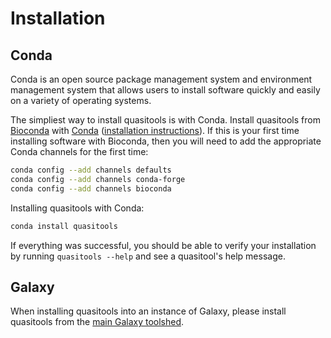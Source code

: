 # Installation

## Conda

Conda is an open source package management system and environment management system that allows users to install software quickly and easily on a variety of operating systems.

The simpliest way to install quasitools is with Conda. Install quasitools from [Bioconda](https://bioconda.github.io/) with [Conda](https://conda.io/docs/) ([installation instructions](https://bioconda.github.io/#install-conda)). If this is your first time installing software with Bioconda, then you will need to add the appropriate Conda channels for the first time:

```bash
conda config --add channels defaults
conda config --add channels conda-forge
conda config --add channels bioconda
```

Installing quasitools with Conda:

```bash
conda install quasitools
```

If everything was successful, you should be able to verify your installation by running ```quasitools --help``` and see a quasitool's help message.

## Galaxy

When installing quasitools into an instance of Galaxy, please install quasitools from the [main Galaxy toolshed](https://toolshed.g2.bx.psu.edu/view/nml/quasitools/9fb9fed71486).
